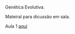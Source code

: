 Genética Evolutiva.

Mateiral para dicussão em sala.

Aula 1 [aqui](https://diogomeyer.github.io/BIO0313/aula1.html)
